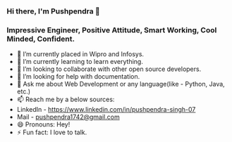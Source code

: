 ### Hi there, I'm Pushpendra 👋

### Impressive Engineer, Positive Attitude, Smart Working, Cool Minded, Confident.



- 🔭 I’m currently placed in Wipro and Infosys.
- 🌱 I’m currently learning to learn everything.
- 👯 I’m looking to collaborate with other open source developers.
- 🤔 I’m looking for help with documentation.
- 💬 Ask me about Web Development or any language(like - Python, Java, etc.)
- 📫 Reach me by a below sources:
-  LinkedIn - https://www.linkedin.com/in/pushpendra-singh-07
-  Mail - pushpendra1742@gmail.com
- 😄 Pronouns: Hey! 
- ⚡ Fun fact: I love to talk.
